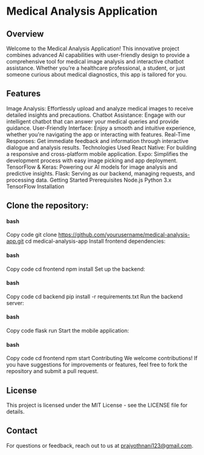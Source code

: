 # Medical Analysis Application
## Overview
Welcome to the Medical Analysis Application! This innovative project combines advanced AI capabilities with user-friendly design to provide a comprehensive tool for medical image analysis and interactive chatbot assistance. Whether you’re a healthcare professional, a student, or just someone curious about medical diagnostics, this app is tailored for you.

## Features
Image Analysis: Effortlessly upload and analyze medical images to receive detailed insights and precautions.
Chatbot Assistance: Engage with our intelligent chatbot that can answer your medical queries and provide guidance.
User-Friendly Interface: Enjoy a smooth and intuitive experience, whether you're navigating the app or interacting with features.
Real-Time Responses: Get immediate feedback and information through interactive dialogue and analysis results.
Technologies Used
React Native: For building a responsive and cross-platform mobile application.
Expo: Simplifies the development process with easy image picking and app deployment.
TensorFlow & Keras: Powering our AI models for image analysis and predictive insights.
Flask: Serving as our backend, managing requests, and processing data.
Getting Started
Prerequisites
Node.js
Python 3.x
TensorFlow
Installation
## Clone the repository:

#### bash
Copy code
git clone https://github.com/yourusername/medical-analysis-app.git
cd medical-analysis-app
Install frontend dependencies:

#### bash
Copy code
cd frontend
npm install
Set up the backend:

#### bash
Copy code
cd backend
pip install -r requirements.txt
Run the backend server:

#### bash
Copy code
flask run
Start the mobile application:

#### bash
Copy code
cd frontend
npm start
Contributing
We welcome contributions! If you have suggestions for improvements or features, feel free to fork the repository and submit a pull request.

## License
This project is licensed under the MIT License - see the LICENSE file for details.

## Contact
For questions or feedback, reach out to us at prajyothnani123@gmail.com.
